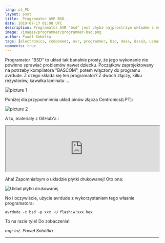 ```yaml
---
lang: pl_PL
layout: post
title:  Programator AVR BSD.
date: 2019-07-17 01:00 UTC 
description: Programator AVR "bsd" jest chyba najprostrzym układem z możliwych. Można go zbudować na płytce prototypowej. Był początkowo zaprojektowany dla kompilatora "BASCOM".
image: /images/programmer/programmer-bsd.png
author: Paweł Sobótka
tags: [electronics, component, avr, programmer, bsd, dasa, dasa3, usbasp]
comments: true
---
```


Programator "BSD" to układ tak banalnie prosty,  że jego wykonanie nie powinno sprawiać problemów nawet dziecku. Początkow zaprojektowany na potrzeby kompilatora "BASCOM", potem włączony do programu avrdude. Z czego składa się ten programator? Z dwóch złączy, kilku rezystorów, kawałka laminatu ...

![picture 1]({{site.url}}{{site.baseurl}}/images/programmer/bsd_programmer.png "Programator 'BSD' schemat")

Poniżej dla przypomnienia układ pinów złącza Centronics(LPT):

![picture 2]({{site.url}}{{site.baseurl}}/images/programmer/centronics_pinout.png "Układ pinów złącza 'Centronics' (LPT) - drukarkowego")

A tu, materiały z GitHub'a :

<iframe src="http://github.com/majsterklepka/hrl/tree/master/kicad/programmer" width="100%" ></iframe>

Aha! Zapomniałbym o układzie płytki drukowanej! Oto ona:

![]({{site.url}}{{site.baseurl}}/images/programmer/bsd_programmer-brd.svg.png "Układ płytki drukowanej")

No i oczywiście, użycie avrdude z wykorzystaniem tego własnie programatora:
```
avrdude -c bsd -p xxx -U flash:w:xxx.hex
```

To na razie tyle! Do zobaczenia!

_mgr inż. Paweł Sobótka_
- - - 
